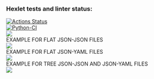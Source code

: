 ### Hexlet tests and linter status:
[![Actions Status](https://github.com/Kerantor/python-project-lvl2/workflows/hexlet-check/badge.svg)](https://github.com/Kerantor/python-project-lvl2/actions)<br>
[![Python-CI](https://github.com/Kerantor/python-project-lvl2/actions/workflows/python-package.yml/badge.svg)](https://github.com/Kerantor/python-project-lvl2/actions/workflows/python-package.yml)<br>
<a href="https://codeclimate.com/github/Kerantor/python-project-lvl2/test_coverage"><img src="https://api.codeclimate.com/v1/badges/3f90647bbae94c6612a5/test_coverage" /></a>
<br>EXAMPLE FOR FLAT JSON-JSON FILES</br>
<a href="https://asciinema.org/a/cfdA3274oGl15Yuamc7noy6oJ" target="_blank"><img src="https://asciinema.org/a/cfdA3274oGl15Yuamc7noy6oJ.svg" /></a>
<br>EXAMPLE FOR FLAT JSON-YAML FILES</br>
<a href="https://asciinema.org/a/ONYWMN1JrmsP0zUqzG8xz3F4P" target="_blank"><img src="https://asciinema.org/a/ONYWMN1JrmsP0zUqzG8xz3F4P.svg" /></a>
<br>EXAMPLE FOR TREE JSON-JSON AND JSON-YAML FILES</br>
<a href="https://asciinema.org/a/J6xznCyL33ikaVvuGOt3noAF2" target="_blank"><img src="https://asciinema.org/a/J6xznCyL33ikaVvuGOt3noAF2.svg" /></a>
